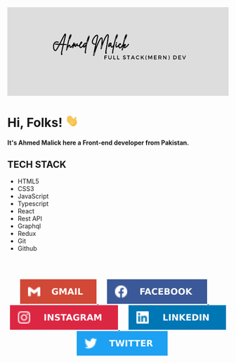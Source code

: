 <img src="./assets/header.png">

# Hi, Folks! <img src="./assets/wave.gif" width="30px">

#### It's Ahmed Malick here a Front-end developer from Pakistan.

## TECH STACK

- HTML5
- CSS3
- JavaScript
- Typescript
- React
- Rest API
- Graphql
- Redux
- Git
- Github

<br />
<br />

<p align="center">
  <a href="mailto:ahmedfaheemmalick@gmail.com">
  <img src="./assets/gmail.svg" />
  </a>
  &nbsp;&nbsp;&nbsp;&nbsp;
  <a href="https://www.facebook.com/ahmedfaheemmalick">
  <img src="./assets/facebook.svg" />
  </a>
  &nbsp;&nbsp;&nbsp;&nbsp;
  <a href="https://www.instagram.com/ahmedfaheemmalick">
  <img src="./assets/instagram.svg" />
  </a>
  &nbsp;&nbsp;&nbsp;&nbsp;
  <a href="https://www.linkedin.com/in/ahmedfaheemmalick">
  <img src="./assets/linkedin.svg" />
  </a>
  &nbsp;&nbsp;&nbsp;&nbsp;
  <a href="https://twitter.com/ahmedfaheemmali">
  <img src="./assets/twitter.svg" />
  </a>
</p>
